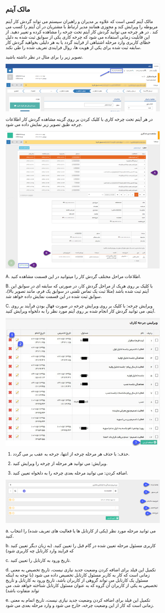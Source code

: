 ﻿## مالک آیتم

مالک آیتم کسی است که علاوه بر مدیران و راهبران سیستم می تواند گردش کار آیتم مربوطه را ویرایش کند و مجوزی همانند مدیر ارتباط با مشتریان در آن آیتم را کسب می کند . در هر چرخه می توانید گردش کار آیتم تحت چرخه را مشاهده کرده و تغییر دهید. از این قابلیت زمانی استفاده می شود که چرخه کاری یکی از سوابق ثبت شده به دلیل خطای کاربری وارد مرحله اشتباهی از فرایند گردد یا به هر دلیلی بخواهید گردش کار سابقه ثبت شده برای یکی از هویت ها، روال فرایندی تعریف شده را طی نکند.

تصویر زیر را برای مثال در نظر داشته باشید.

![](itemowner1.png)

در هر آیتم تحت چرخه کاری با کلیک کردن بر روی گزینه مشاهده گردش کار اطلاعات چرخه طبق تصویر زیر نمایش داده می شود.

![](itemowner2.png)

A. اطلاعات مراحل مختلف گردش کار را میتوانید در این قسمت مشاهده کنید.

B. با کلیک بر روی هریک از مراحل گردش کار، در صورتی که سابقه ای در سوابق این آیتم ثبت شده باشد (مثلا ثبت یک تماس تلفنی در سوابق یک فرم، مانند تصویر بالا)، سوابق ثبت شده در این قسمت نمایش داده خواهد شد.

 C. ویرایش چرخه: با کلیک بر روی ویرایش چرخه در صورت فهال بودن فرآیند بر روی آیتم، می توانید گردش کار انجام شده بر روی آیتم مورد نظر را به دلخواه ویرایش کنید.
 
 ![](itemowner3.jpg)
 
 1. حذف: با حذف هر مرحله چرخه از انتها، جرخه به عقب بر می گردد.

2. ویرایش: می توانید هر مرحله از چرخه را ویرایش کنید.

3. اضافه کردن: می توانید مرحله بعدی چرخه را به دلخواه تعیین کنید.

![](itemowner4.png)


a. می توانید مرحله مورد نظر (یکی از کارتابل ها یا فعالیت های تعریف شده) را انتخاب کنید.

b. کاربری مسئول مرحله تعیین شده در گام قبل را تعیین کنید. (به زبان دیگر تعیین کنید که فرایند وارد کارتابل چه کاربری شود)

c. تاریخ ورود به کارتابل را تعیین کنید.

d. تکمیل این فیلد برای اضافه کردن وضعیت جدید نیازی نیست، تاریخ تخصیص به معنی زمانی است که کار به کاربر مسئول کارتابل تخصیص داده می شود (با توجه به اینکه مسئول یک کارتابل می تواند گروهی از کاربران باشد، تاریخ ورود به کارتابل و تاریخ تخصیص به یکی از کاربران آن گروه که به عنوان مسئول کارتابل شناخته خواهد شد، می تواند متفاوت باشد)

e. تکمیل این فیلد برای اضافه کردن وضعیت جدید نیازی نیست، تاریخ اتمام به معنی زمانی است که کار از این وضعیت چرخه، خارج می شود و وارد مرحله بعدی می شود.


